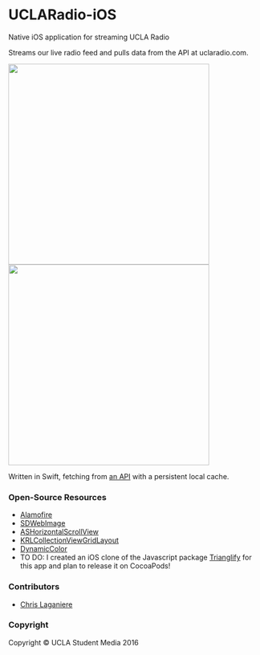 # UCLARadio-iOS
Native iOS application for streaming UCLA Radio

Streams our live radio feed and pulls data from the API at uclaradio.com.

<img src="http://i.imgur.com/8crt3nr.png" width="400"> <img src="http://i.imgur.com/MvjNawd.png | width=100" width="400">

Written in Swift, fetching from [an API](https://github.com/uclaradio/uclaradio) with a persistent local cache.

### Open-Source Resources

* [Alamofire](https://github.com/Alamofire/Alamofire)
* [SDWebImage](https://github.com/rs/SDWebImage)
* [ASHorizontalScrollView](https://github.com/terenceLuffy/AppStoreStyleHorizontalScrollView)
* [KRLCollectionViewGridLayout](https://github.com/klundberg/KRLCollectionViewGridLayout)
* [DynamicColor](https://github.com/yannickl/DynamicColor)
* TO DO: I created an iOS clone of the Javascript package [Trianglify](http://qrohlf.com/trianglify/) for this app and plan to release it on CocoaPods!

### Contributors

* [Chris Laganiere](https://github.com/chrislaganiere)

### Copyright

Copyright © UCLA Student Media 2016
